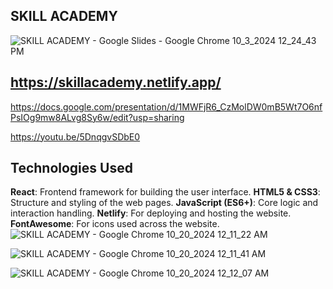 ## SKILL ACADEMY
![SKILL ACADEMY - Google Slides - Google Chrome 10_3_2024 12_24_43 PM](https://github.com/user-attachments/assets/8f45a9fc-4852-4eda-a8a7-163825b338b2)

## https://skillacademy.netlify.app/


https://docs.google.com/presentation/d/1MWFjR6_CzMolDW0mB5Wt7O6nfPsIOg9mw8ALvg8Sy6w/edit?usp=sharing

https://youtu.be/5DnqgvSDbE0

## Technologies Used

 **React**: Frontend framework for building the user interface.
 **HTML5 & CSS3**: Structure and styling of the web pages.
 **JavaScript (ES6+)**: Core logic and interaction handling.
 **Netlify**: For deploying and hosting the website.
 **FontAwesome**: For icons used across the website.
![SKILL ACADEMY - Google Chrome 10_20_2024 12_11_22 AM](https://github.com/user-attachments/assets/10369036-b4ee-4bed-94e1-5e4df41aec5e)

![SKILL ACADEMY - Google Chrome 10_20_2024 12_11_41 AM](https://github.com/user-attachments/assets/629a7e7d-b749-43ec-94e0-93304706765f)



![SKILL ACADEMY - Google Chrome 10_20_2024 12_12_07 AM](https://github.com/user-attachments/assets/976f6328-c2a5-40a7-85b9-63900a38e76e)
